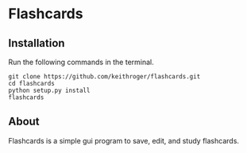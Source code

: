 # Flashcards

## Installation
Run the following commands in the terminal.
```
git clone https://github.com/keithroger/flashcards.git
cd flashcards
python setup.py install
flashcards
```

## About
Flashcards is a simple gui program to save, edit, and study flashcards.
